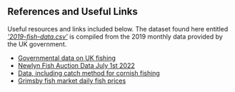 ## References and Useful Links 
Useful resources and links included below. The dataset found here entitled [*'2019-fish-data.csv'*](Code/2019-fish-data.csv) is compiled from the 2019 monthly data provided by the UK government.

- [Governmental data on UK fishing](https://www.gov.uk/government/collections/monthly-uk-sea-fisheries-statistics)
- [Newlyn Fish Auction Data July 1st 2022](http://swfpa.com/wp-content/uploads/2022/07/1st.pdf)
- [Data, including catch method for cornish fishing](https://wildharbour.co.uk/)
- [Grimsby fish market daily fish prices](https://grimsbyfishmarket.co.uk/prices/)
